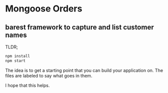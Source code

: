 # Mongoose Orders
## barest framework to capture and list customer names

TLDR;

```bash
npm install
npm start
```

The idea is to get a starting point that you can build your application on. The files are labeled to say what goes in them.

I hope that this helps.
